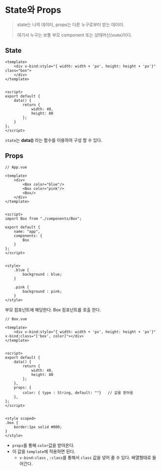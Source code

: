 # State와 Props

> state는 나의 데이터, props는 다른 누구로부터 받는 데이터.
>
> 여기서 누구는 보통 부모 component 또는 상태머신(vuex)이다.





## State

```vue
<template>
	<div v-bind:style="{ width: width + 'px', height: height + 'px'}" class="box">
    </div>
</template>


<script>
export default {
    data() {
        return {
            width: 40,
            height: 80
        };
    }
};
</script>
```

`state`는 **data()** 라는 함수를 이용하여 구성 할 수 있다.





## Props

```vue
// App.vue

<template>
	<div>
        <Box color="blue"/>
        <Box color="pink"/>
        <Box/>
    </div>
</template>


<script>
import Box from "./components/Box";
    
export default {
    name: "app",
    components: {
        Box
    }
};
</script>


<style>
    .blue {
        background : blue;
    }
    
    .pink {
        background : pink;
    }
</style>
```

부모 컴포넌트에 해당한다. Box 컴포넌트를 호출 한다.



```vue
// Box.vue

<template>
	<div v-bind:style="{ width: width + 'px', height: height + 'px'}" v-bind:class="['box', color]"></div> 
</template>


<script>
export default {
    data() {
        return {
            width: 40,
            height: 80
        };
    },
    props: {
        color: { type : String, default: ""}   // 값을 받아옴
    },
};
</script>


<style scoped>
.box {
    border:1px solid #000;
}
</style>
```



- `props`를 통해 `color`값을 받아온다.
- 이 값을 `template`에 적용하면 된다. 
  - `v-bind:class` , `:class`를 통해서 `class` 값을 넣어 줄 수 있다. 배열형태로 들어간다.